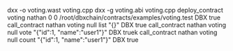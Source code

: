 dxx -o voting.wast voting.cpp
dxx -g voting.abi voting.cpp
deploy_contract voting nathan 0 0 /root/dbxchain/contracts/examples/voting.test DBX true
call_contract nathan voting null list "{}" DBX true
call_contract nathan voting null vote "{\"id\":1, \"name\":\"user1\"}" DBX truek
call_contract nathan voting null count "{\"id\":1, \"name\":\"user1\"}" DBX true
